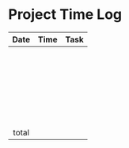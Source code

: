 
# Project Time Log

| Date | Time | Task  |
| :----:|:-----| :-----|
| |    ||
|  |   |  |
|      |    | |
|  |    | |
|  |    | |
|      |    | |
| |    | |
|      |    | |
| |    | |
| |    | |
| |    | |
|      |    | |
| |    | |
|      |    | |
| |    |  |
|      |    | |
|  |    | |
|      |    | |
|      |    | | ----------
 |    | |
|      |    | |
 |    | |
|      |    | |
|      |    |  |
|      |    |  |
|      |    |  |
|      |    |  |
| total  |    |

